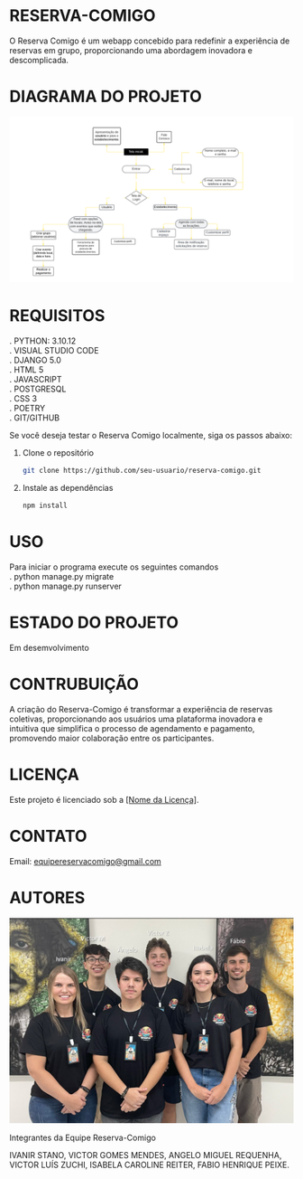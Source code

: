 # RESERVA-COMIGO

O Reserva Comigo é um webapp concebido para redefinir a experiência de reservas em grupo, proporcionando uma abordagem inovadora e descomplicada. 

# DIAGRAMA DO PROJETO

![texto](/main/static/images/diagrama_fundo_transparente.png)

# REQUISITOS

. PYTHON: 3.10.12  
. VISUAL STUDIO CODE  
. DJANGO 5.0  
. HTML 5  
. JAVASCRIPT  
. POSTGRESQL  
. CSS 3  
. POETRY  
. GIT/GITHUB

Se você deseja testar o Reserva Comigo localmente, siga os passos abaixo:

1. Clone o repositório
    ```bash
    git clone https://github.com/seu-usuario/reserva-comigo.git
    ```

2. Instale as dependências
    ```bash
    npm install
    ```

# USO
Para iniciar o programa execute os seguintes comandos  
. python manage.py migrate  
. python manage.py runserver

# ESTADO DO PROJETO

Em desemvolvimento

# CONTRUBUIÇÃO

 A criação do Reserva-Comigo é transformar a experiência de reservas coletivas, proporcionando aos usuários uma plataforma inovadora e intuitiva que simplifica o processo de agendamento e pagamento, promovendo maior colaboração entre os participantes.


# LICENÇA

Este projeto é licenciado sob a [[Nome da Licença]](/LICENSE).

# CONTATO

Email: equipereservacomigo@gmail.com

# AUTORES

![texto](/main/static/images/ReservaComigo.png)

Integrantes da Equipe Reserva-Comigo  

IVANIR STANO, 
VICTOR GOMES MENDES, 
ANGELO MIGUEL REQUENHA, 
VICTOR LUÍS ZUCHI,
ISABELA CAROLINE REITER,
FABIO HENRIQUE PEIXE.
 